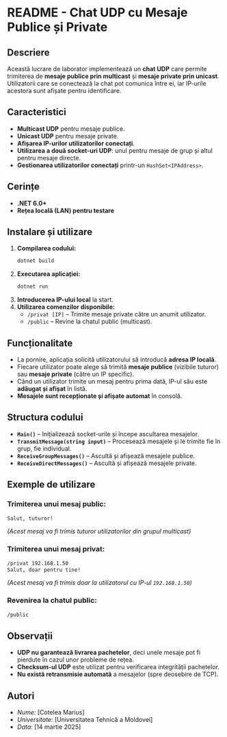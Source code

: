# README - Chat UDP cu Mesaje Publice și Private

## Descriere
Această lucrare de laborator implementează un **chat UDP** care permite trimiterea de **mesaje publice prin multicast** și **mesaje private prin unicast**. Utilizatorii care se conectează la chat pot comunica între ei, iar IP-urile acestora sunt afișate pentru identificare.

## Caracteristici
- **Multicast UDP** pentru mesaje publice.
- **Unicast UDP** pentru mesaje private.
- **Afișarea IP-urilor utilizatorilor conectați**.
- **Utilizarea a două socket-uri UDP**: unul pentru mesaje de grup și altul pentru mesaje directe.
- **Gestionarea utilizatorilor conectați** printr-un `HashSet<IPAddress>`.

## Cerințe
- **.NET 6.0+**
- **Rețea locală (LAN) pentru testare**

## Instalare și utilizare
1. **Compilarea codului:**
   ```sh
   dotnet build
   ```
2. **Executarea aplicației:**
   ```sh
   dotnet run
   ```
3. **Introducerea IP-ului local** la start.
4. **Utilizarea comenzilor disponibile:**
   - `/privat [IP]` – Trimite mesaje private către un anumit utilizator.
   - `/public` – Revine la chatul public (multicast).

## Funcționalitate
- La pornire, aplicația solicită utilizatorului să introducă **adresa IP locală**.
- Fiecare utilizator poate alege să trimită **mesaje publice** (vizibile tuturor) sau **mesaje private** (către un IP specific).
- Când un utilizator trimite un mesaj pentru prima dată, IP-ul său este **adăugat și afișat** în listă.
- **Mesajele sunt recepționate și afișate automat** în consolă.

## Structura codului
- **`Main()`** – Inițializează socket-urile și începe ascultarea mesajelor.
- **`TransmitMessage(string input)`** – Procesează mesajele și le trimite fie în grup, fie individual.
- **`ReceiveGroupMessages()`** – Ascultă și afișează mesajele publice.
- **`ReceiveDirectMessages()`** – Ascultă și afișează mesajele private.

## Exemple de utilizare
### Trimiterea unui mesaj public:
```sh
Salut, tuturor!
```
_(Acest mesaj va fi trimis tuturor utilizatorilor din grupul multicast)_

### Trimiterea unui mesaj privat:
```sh
/privat 192.168.1.50
Salut, doar pentru tine!
```
_(Acest mesaj va fi trimis doar la utilizatorul cu IP-ul `192.168.1.50`)_

### Revenirea la chatul public:
```sh
/public
```

## Observații
- **UDP nu garantează livrarea pachetelor**, deci unele mesaje pot fi pierdute în cazul unor probleme de rețea.
- **Checksum-ul UDP** este utilizat pentru verificarea integrității pachetelor.
- **Nu există retransmisie automată** a mesajelor (spre deosebire de TCP).

## Autori
- *Nume:* [Cotelea Marius]
- *Universitate:* [Universitatea Tehnică a Moldovei]
- *Data:* [14 martie 2025]
